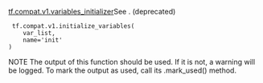 [tf.compat.v1.variables_initializer](https://www.tensorflow.org/api_docs/python/tf/compat/v1/variables_initializer)See . (deprecated)


```
 tf.compat.v1.initialize_variables(
    var_list,
    name='init'
)
```

NOTE The output of this function should be used. If it is not, a warning will be logged. To mark the output as used, call its .mark_used() method.
